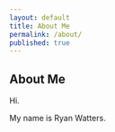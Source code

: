 ```yaml
---
layout: default
title: About Me
permalink: /about/
published: true
---
```



<article>

  <h1>About Me</h1>
  
  Hi. 
  
  My name is Ryan Watters.
  
 

</article>